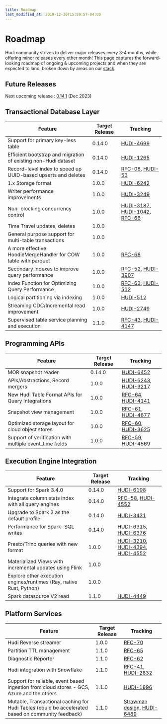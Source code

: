 ```yaml
---
title: Roadmap
last_modified_at: 2019-12-30T15:59:57-04:00
---
```

# Roadmap

Hudi community strives to deliver major releases every 3-4 months, while offering minor releases every other month!
This page captures the forward-looking roadmap of ongoing & upcoming projects and when they are expected to land, broken
down by areas on our [stack](blog/2021/07/21/streaming-data-lake-platform/#hudi-stack).

## Future Releases

Next upcoming release : [0.14.1](https://issues.apache.org/jira/projects/HUDI/versions/12353493) (Dec 2023)


## Transactional Database Layer

| Feature                                                        | Target Release | Tracking                                                                                                                                                                                                                                                 |
|----------------------------------------------------------------|----------------|----------------------------------------------------------------------------------------------------------------------------------------------------------------------------------------------------------------------------------------------------------|
| Support for primary key-less table                             | 0.14.0         | [HUDI-4699](https://issues.apache.org/jira/browse/HUDI-4699)                                                                                                                                                                                             |
| Efficient bootstrap and migration of existing non-Hudi dataset | 0.14.0         | [HUDI-1265](https://issues.apache.org/jira/browse/HUDI-1265)                                                                                                                                                                                             |
| Record-level index to speed up UUID-based upserts and deletes  | 0.14.0         | [RFC-08](https://cwiki.apache.org/confluence/display/HUDI/RFC-08++Record+level+indexing+mechanisms+for+Hudi+datasets), [HUDI-53](https://issues.apache.org/jira/browse/HUDI-53)                                                                          |
|1.x Storage format                                               | 1.0.0          | [HUDI-6242](https://issues.apache.org/jira/browse/HUDI-6242)                                                                                                                                              |
| Writer performance improvements                                 | 1.0.0        |[HUDI-3249](https://issues.apache.org/jira/browse/HUDI-3249)                                                               |
| Non-blocking concurrency control                                | 1.0.0          | [HUDI-3187](https://issues.apache.org/jira/browse/HUDI-3187), [HUDI-1042](https://issues.apache.org/jira/browse/HUDI-1042), [RFC-66](https://github.com/apache/hudi/pull/7907) |
| Time Travel updates, deletes                                   | 1.0.0          ||
| General purpose support for multi-table transactions           | 1.0.0          ||
| A more effective HoodieMergeHandler for COW table with parquet  | 1.0.0          | [RFC-68](https://github.com/apache/hudi/blob/f1afb1bf04abdc94a26d61dc302f36ec2bbeb15b/rfc/rfc-68/rfc-68.md)                                                                                                                                               |
| Secondary indexes to improve query performance                  | 1.0.0          | [RFC-52](https://github.com/apache/hudi/pull/5370), [HUDI-3907](https://issues.apache.org/jira/browse/HUDI-3907)                                                                                                                                         |
| Index Function for Optimizing Query Performance                | 1.0.0          | [RFC-63](https://github.com/apache/hudi/pull/7235), [HUDI-512](https://issues.apache.org/jira/browse/HUDI-512)                                                                                                                                                                                   |
|Logical partitioning via indexing                                | 1.0.0          | [HUDI-512](https://issues.apache.org/jira/browse/HUDI-512)                                                                                                                                           |
|Streaming CDC/Incremental read improvement                       | 1.0.0          | [HUDI-2749](https://issues.apache.org/jira/browse/HUDI-2749)                                                                                                                                         |
| Supervised table service planning and execution                | 1.1.0          | [RFC-43](https://github.com/apache/hudi/pull/4309), [HUDI-4147](https://issues.apache.org/jira/browse/HUDI-4147)                                                                                                                                         |


## Programming APIs

|Feature| Target Release |Tracking|
|------------|----------------|-----------|
| MOR snapshot reader                                           | 0.14.0        |[HUDI-6452](https://github.com/apache/hudi/pull/9066)                                                              |
| APIs/Abstractions, Record mergers                             | 1.0.0         | [HUDI-6243](https://issues.apache.org/jira/browse/HUDI-6243), [HUDI-3217](https://issues.apache.org/jira/browse/HUDI-3217)|
| New Hudi Table Format APIs for Query Integrations             | 1.0.0         | [RFC-64](https://github.com/apache/hudi/pull/7080), [HUDI-4141](https://issues.apache.org/jira/browse/HUDI-4141) |
| Snapshot view management                                      | 1.0.0         | [RFC-61](https://github.com/apache/hudi/pull/6576), [HUDI-4677](https://issues.apache.org/jira/browse/HUDI-4677) |
| Optimized storage layout for cloud object stores              | 1.0.0         | [RFC-60](https://github.com/apache/hudi/pull/5113), [HUDI-3625](https://issues.apache.org/jira/browse/HUDI-3625) |
| Support of verification with multiple event_time fields       | 1.0.0         | [RFC-59](https://github.com/apache/hudi/pull/6382), [HUDI-4569](https://issues.apache.org/jira/browse/HUDI-4569) |


## Execution Engine Integration

| Feature                                                                                        | Target Release | Tracking                                                                                                        |
|------------------------------------------------------------------------------------------------|--------------|-----------------------------------------------------------------------------------------------------------------|
| Support for Spark 3.4.0                                                                        | 0.14.0       | [HUDI-6198](https://issues.apache.org/jira/browse/HUDI-6198)                                                    |
| Integrate column stats index with all query engines                                            | 0.14.0       | [RFC-58](https://github.com/apache/hudi/pull/6345), [HUDI-4552](https://issues.apache.org/jira/browse/HUDI-4552) |
| Upgrade to Spark 3 as the default profile                                                      | 0.14.0       | [HUDI-3431](https://issues.apache.org/jira/browse/HUDI-3431)                                                    |
| Performance for Spark-SQL writes                                                               | 0.14.0       | [HUDI-6315](https://issues.apache.org/jira/browse/HUDI-6315), [HUDI-6376](https://issues.apache.org/jira/browse/HUDI-6376) |
| Presto/Trino queries with new format                                                           | 1.0.0        |[HUDI-3210](https://issues.apache.org/jira/browse/HUDI-4394), [HUDI-4394](https://issues.apache.org/jira/browse/HUDI-4394), [HUDI-4552](https://issues.apache.org/jira/browse/HUDI-4552) |
| Materialized Views with incremental updates using Flink                                        | 1.0.0        ||
| Explore other execution engines/runtimes (Ray, native Rust, Python)                            | 1.0.0        ||
| Spark datasource V2 read                                                                       | 1.1.0        | [HUDI-4449](https://issues.apache.org/jira/browse/HUDI-4449)                                                    |


## Platform Services

| Feature                                                                                             | Target Release | Tracking                                                                                                                                |
|-----------------------------------------------------------------------------------------------------|--------------|-----------------------------------------------------------------------------------------------------------------------------------------|
| Hudi Reverse streamer                                                                               | 1.0.0        | [RFC-70](https://github.com/apache/hudi/pull/9040)                                                                                       | 
| Partition TTL management                                                                            | 1.1.0        | [RFC-65](https://github.com/apache/hudi/pull/8062)                                                                         |
| Diagnostic Reporter                                                                                 | 1.1.0        | [RFC-62](https://github.com/apache/hudi/pull/6600)                                                                         |
| Hudi integration with Snowflake                                                                     | 1.1.0       | [RFC-41](https://github.com/apache/hudi/pull/4074), [HUDI-2832](https://issues.apache.org/jira/browse/HUDI-2832)                        |
| Support for reliable, event based ingestion from cloud stores - GCS, Azure and the others           | 1.1.0       | [HUDI-1896](https://issues.apache.org/jira/browse/HUDI-1896)                                                                            |
| Mutable, Transactional caching for Hudi Tables (could be accelerated based on community feedback)   | 1.1.0       | [Strawman design](https://docs.google.com/presentation/d/1QBgLw11TM2Qf1KUESofGrQDb63EuggNCpPaxc82Kldo/edit#slide=id.gf7e0551254_0_5), [HUDI-6489](https://issues.apache.org/jira/browse/HUDI-6489)  |
